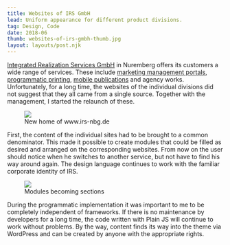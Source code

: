 ```yaml
---
title: Websites of IRS GmbH
lead: Uniform appearance for different product divisions.
tag: Design, Code
date: 2018-06
thumb: websites-of-irs-gmbh-thumb.jpg
layout: layouts/post.njk
---
```


<a href="https://irs-nbg.de/" target="_blank" rel="noopener noreferrer">Integrated Realization Services GmbH</a> in Nuremberg offers its customers a wide range of services. These include <a href="http://web-to-media.de/" target="_blank" rel="noopener noreferrer">marketing management portals</a>, <a href="https://genow.de/" target="_blank" rel="noopener noreferrer">programmatic printing</a>, <a href="https://gecona.de/" target="_blank" rel="noopener noreferrer">mobile publications</a> and agency works. Unfortunately, for a long time, the websites of the individual divisions did not suggest that they all came from a single source. Together with the management, I started the relaunch of these.

<figure>
  <img src="{{ '/img/portfolio/websites-of-irs-gmbh-detail-01.jpg' | url }}">
  <figcaption class="post__caption">New home of www.irs-nbg.de</figcaption>
</figure>

First, the content of the individual sites had to be brought to a common denominator. This made it possible to create modules that could be filled as desired and arranged on the corresponding websites. From now on the user should notice when he switches to another service, but not have to find his way around again. The design language continues to work with the familiar corporate identity of IRS.

<figure>
  <img src="{{ '/img/portfolio/websites-of-irs-gmbh-detail-02.jpg' | url }}">
  <figcaption class="post__caption">Modules becoming sections</figcaption>
</figure>

During the programmatic implementation it was important to me to be completely independent of frameworks. If there is no maintenance by developers for a long time, the code written with Plain JS will continue to work without problems. By the way, content finds its way into the theme via WordPress and can be created by anyone with the appropriate rights.
